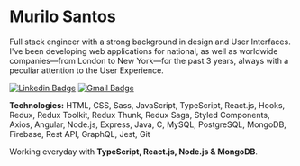 # Murilo Santos

Full stack engineer with a strong background in design and User Interfaces. I've been developing web applications for national, as well as worldwide companies—from London to New York—for the past 3 years, always with a peculiar attention to the User Experience.

[![Linkedin Badge](https://img.shields.io/badge/-Murilo%20Santos-231f20?style=flat-square&logo=Linkedin&logoColor=white&link=https://www.linkedin.com/in/giovannalinda)](https://www.linkedin.com/in/muhhx) 
[![Gmail Badge](https://img.shields.io/badge/-muriloue@gmail.com-231f20?style=flat-square&logo=Gmail&logoColor=white&link=mailto:muriloue@gmail.com)](mailto:muriloue@gmail.com)

<strong>Technologies:</strong> HTML, CSS, Sass, JavaScript, TypeScript, React.js, Hooks, Redux, Redux Toolkit, Redux Thunk, Redux Saga, Styled Components, Axios, Angular, Node.js, Express, Java, C, MySQL, PostgreSQL, MongoDB, Firebase, Rest API, GraphQL, Jest, Git

Working everyday with <strong>TypeScript, React.js, Node.js & MongoDB</strong>.
